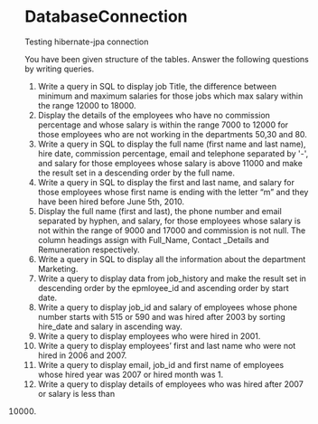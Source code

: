 # DatabaseConnection
Testing hibernate-jpa connection

You have been given structure of the tables.
Answer the following questions by writing queries.
1) Write a query in SQL to display job Title, the difference between minimum and maximum salaries
   for those jobs which max salary within the range 12000 to 18000.
2) Display the details of the employees who have no commission percentage and whose salary is
   within the range 7000 to 12000 for those employees who are not working in the departments
   50,30 and 80.
3) Write a query in SQL to display the full name (first name and last name), hire date, commission
   percentage, email and telephone separated by '-', and salary for those employees whose salary
   is above 11000 and make the result set in a descending order by the full name.
4) Write a query in SQL to display the first and last name, and salary for those employees whose first
   name is ending with the letter “m” and they have been hired before June 5th, 2010.
5) Display the full name (first and last), the phone number and email separated by hyphen, and
   salary, for those employees whose salary is not within the range of 9000 and 17000 and
   commission is not null. The column headings assign with Full_Name, Contact _Details and
   Remuneration respectively.
6) Write a query in SQL to display all the information about the department Marketing.
7) Write a query to display data from job_history and make the result set in descending order by the
   epmloyee_id and ascending order by start date.
8) Write a query to display job_id and salary of employees whose phone number starts with 515 or
   590 and was hired after 2003 by sorting hire_date and salary in ascending way.
9) Write a query to display employees who were hired in 2001.
10) Write a query to display employees’ first and last name who were not hired in 2006 and 2007.
11) Write a query to display email, job_id and first name of employees whose hired year was 2007
    or hired month was 1.
12) Write a query to display details of employees who was hired after 2007 or salary is less than
10000.